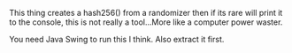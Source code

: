 This thing creates a hash256() from a randomizer then if its rare will print it to the console, this is not really a tool...More like a computer power waster.

You need Java Swing to run this I think. Also extract it first.